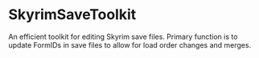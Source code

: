 # SkyrimSaveToolkit
An efficient toolkit for editing Skyrim save files. Primary function is to update FormIDs in save files to allow for load order changes and merges.
